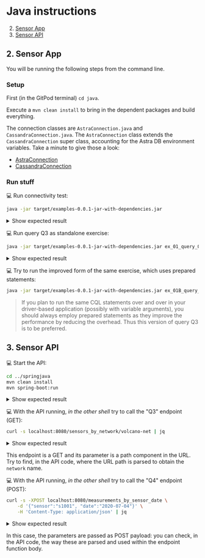 # Java instructions

2. [Sensor App](#2-sensor-app)
3. [Sensor API](#3-sensor-api)

## 2. Sensor App

You will be running the following steps from the command line.

### Setup

First (in the GitPod terminal) `cd java`.

Execute a `mvn clean install` to bring in the dependent packages and build everything.

The connection classes are `AstraConnection.java` and `CassandraConnection.java`.  The `AstraConnection` class extends the `CassandraConnection` super class, accounting for the Astra DB environment variables.  Take a minute to give those a look:
 - [AstraConnection](src/main/java/astraconnect/AstraConnection.java)
 - [CassandraConnection](src/main/java/astraconnect/CassandraConnection.java)

### Run stuff

💻 Run connectivity test:
```bash
java -jar target/examples-0.0.1-jar-with-dependencies.jar
```
<details><summary>Show expected result</summary>

```
$> java -jar target/examples-0.0.1-jar-with-dependencies.jar
[OK] Success
[OK] Welcome to Astra DB! Connected to Keyspace sensor_data
** Connected to cluster 'cndb' at data center 'us-east1' **
[shutdown_driver] Closing connection
```

_Note: You may see warnings for SLF4J.  These can be safely ignored._

</details>

💻 Run query Q3 as standalone exercise:
```bash
java -jar target/examples-0.0.1-jar-with-dependencies.jar ex_01_query_Q3 volcano-net
```
<details><summary>Show expected result</summary>

```
$> java -jar target/examples-0.0.1-jar-with-dependencies.jar ex_01_query_Q3 volcano-net
[OK] Success
[OK] Welcome to Astra DB! Connected to Keyspace sensor_data
** Querying sensors for network 'volcano-net' ...
      - Sensor s2001    (LAT=+44.46, LON=-110.83): accuracy = high  sensitivity = medium
      - Sensor s2002    (LAT=+44.46, LON=-110.83): accuracy = high  sensitivity = medium
[shutdown_driver] Closing connection
```

</details>

💻 Try to run the improved form of the same exercise, which uses prepared statements:
```bash
java -jar target/examples-0.0.1-jar-with-dependencies.jar ex_01B_query_Q3 volcano-net
```
> If you plan to run the same CQL statements over and over in your driver-based application
> (possibly with variable arguments), you should always employ prepared statements as they improve
> the performance by reducing the overhead. Thus this version of query Q3 is to be preferred.

## 3. Sensor API

💻 Start the API:
```bash
cd ../springjava
mvn clean install
mvn spring-boot:run
```
<details><summary>Show expected result</summary>

```
2022-07-11 17:27:18.845  INFO 60815 --- [           main] o.s.b.w.embedded.tomcat.TomcatWebServer  : Tomcat initialized with port(s): 8080 (http)
2022-07-11 17:27:18.852  INFO 60815 --- [           main] o.apache.catalina.core.StandardService   : Starting service [Tomcat]
2022-07-11 17:27:18.852  INFO 60815 --- [           main] org.apache.catalina.core.StandardEngine  : Starting Servlet engine: [Apache Tomcat/9.0.62]
2022-07-11 17:27:18.904  INFO 60815 --- [           main] o.a.c.c.C.[Tomcat].[localhost].[/]       : Initializing Spring embedded WebApplicationContext
2022-07-11 17:27:18.904  INFO 60815 --- [           main] w.s.c.ServletWebServerApplicationContext : Root WebApplicationContext: initialization completed in 446 ms
2022-07-11 17:27:19.113  INFO 60815 --- [           main] o.s.b.w.embedded.tomcat.TomcatWebServer  : Tomcat started on port(s): 8080 (http) with context path ''
2022-07-11 17:27:19.121  INFO 60815 --- [           main] springexamples.SensorNetworkSpringApp    : Started SensorNetworkSpringApp in 0.865 seconds (JVM running for 4.094)

```

</details>

💻 With the API running, _in the other shell_ try to call the "Q3" endpoint (GET):
```bash
curl -s localhost:8080/sensors_by_network/volcano-net | jq
```
<details><summary>Show expected result</summary>

```
$> curl -s localhost:8080/sensors_by_network/volcano-net | jq
[
{
  "network": "volcano-net",
  "sensor": "s2001",
  "latitude": 44.460321,
  "longitude": -110.828151,
  "characteristics": {
    "accuracy": "high",
    "sensitivity": "medium"
  }
},
{
  "network": "volcano-net",
  "sensor": "s2002",
  "latitude": 44.463195,
  "longitude": -110.830124,
  "characteristics": {
    "accuracy": "high",
    "sensitivity": "medium"
  }
}
]
```

</details>

This endpoint is a GET and its parameter is a path component in the URL.
Try to find, in the API code, where the URL path is parsed to obtain the `network` name.

💻 With the API running, _in the other shell_ try to call the "Q4" endpoint (POST):
```bash
curl -s -XPOST localhost:8080/measurements_by_sensor_date \
    -d '{"sensor":"s1001", "date":"2020-07-04"}' \
    -H 'Content-Type: application/json' | jq
```
<details><summary>Show expected result</summary>

```
$ curl -s -XPOST localhost:8080/measurements_by_sensor_date \
>     -d '{"sensor":"s1001", "date":"2020-07-04"}' \
>     -H 'Content-Type: application/json' | jq
[
{
  "value": 98,
  "timestamp": "2020-07-04T12:59:59Z"
},
{
  "value": 97,
  "timestamp": "2020-07-04T12:00:01Z"
},
{
  "value": 79,
  "timestamp": "2020-07-04T00:59:59Z"
},
{
  "value": 80,
  "timestamp": "2020-07-04T00:00:01Z"
}
]
```
</details>

In this case, the parameters are passed as POST payload: you can check, in the API code, the way these are parsed and used within the endpoint function body.
